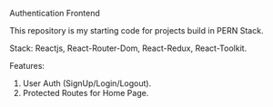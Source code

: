 Authentication Frontend

This repository is my starting code for projects build in PERN Stack.

Stack: Reactjs, React-Router-Dom, React-Redux, React-Toolkit.

Features:
1. User Auth (SignUp/Login/Logout).
2. Protected Routes for Home Page.

